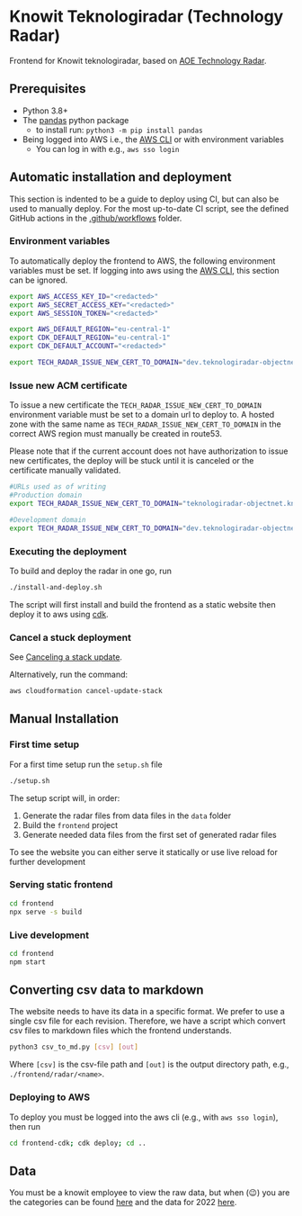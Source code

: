 # Knowit Teknologiradar (Technology Radar)

Frontend for Knowit teknologiradar, based on [AOE Technology Radar](https://github.com/AOEpeople/aoe_technology_radar).

## Prerequisites

* Python 3.8+
* The [pandas](https://pandas.pydata.org/) python package 
    * to install run: `python3 -m pip install pandas`
* Being logged into AWS i.e., the [AWS CLI](https://aws.amazon.com/cli/) or with environment variables
    * You can log in with e.g., `aws sso login`

## Automatic installation and deployment

This section is indented to be a guide to deploy using CI, but can also be used to manually deploy.
For the most up-to-date CI script, see the defined GitHub actions in the [.github/workflows](.github/workflows) folder.

### Environment variables

To automatically deploy the frontend to AWS, the following environment variables must be set.
If logging into aws using the [AWS CLI](https://aws.amazon.com/cli/), this section can be ignored.

```bash
export AWS_ACCESS_KEY_ID="<redacted>"
export AWS_SECRET_ACCESS_KEY="<redacted>"
export AWS_SESSION_TOKEN="<redacted>"

export AWS_DEFAULT_REGION="eu-central-1"
export CDK_DEFAULT_REGION="eu-central-1"
export CDK_DEFAULT_ACCOUNT="<redacted>"

export TECH_RADAR_ISSUE_NEW_CERT_TO_DOMAIN="dev.teknologiradar-objectnet.knowit.no"
```

### Issue new ACM certificate

To issue a new certificate the `TECH_RADAR_ISSUE_NEW_CERT_TO_DOMAIN` environment variable must be set to a domain url to deploy to.
A hosted zone with the same name as `TECH_RADAR_ISSUE_NEW_CERT_TO_DOMAIN` in the correct AWS region must manually be created in route53.

Please note that if the current account does not have authorization to issue new certificates, the deploy will be stuck until it is canceled or the certificate manually validated.

```bash
#URLs used as of writing
#Production domain
export TECH_RADAR_ISSUE_NEW_CERT_TO_DOMAIN="teknologiradar-objectnet.knowit.no"

#Development domain
export TECH_RADAR_ISSUE_NEW_CERT_TO_DOMAIN="dev.teknologiradar-objectnet.knowit.no"
```

### Executing the deployment

To build and deploy the radar in one go, run

```bash
./install-and-deploy.sh
```

The script will first install and build the frontend as a static website then deploy it to aws using [cdk](https://aws.amazon.com/cdk/).

### Cancel a stuck deployment

See [Canceling a stack update](https://docs.aws.amazon.com/AWSCloudFormation/latest/UserGuide/using-cfn--stack-update-cancel.html). 

Alternatively, run the command:

```bash
aws cloudformation cancel-update-stack
```

## Manual Installation

### First time setup

For a first time setup run the `setup.sh` file

```bash
./setup.sh
```

The setup script will, in order:

1. Generate the radar files from data files in the `data` folder
2. Build the `frontend` project
3. Generate needed data files from the first set of generated radar files

To see the website you can either serve it statically or use live reload for further development

### Serving static frontend

```bash
cd frontend
npx serve -s build
```

### Live development

```bash
cd frontend
npm start
```

## Converting csv data to markdown

The website needs to have its data in a specific format. We prefer to use a single csv file for each revision. Therefore, we have a script which convert csv files to markdown files which the frontend understands.

```bash
python3 csv_to_md.py [csv] [out]
```

Where `[csv]` is the csv-file path and `[out]` is the output directory path, e.g., `./frontend/radar/<name>`.

### Deploying to AWS

To deploy you must be logged into the aws cli (e.g., with `aws sso login`), then run

```bash
cd frontend-cdk; cdk deploy; cd ..
```

## Data

You must be a knowit employee to view the raw data, but when (😉) you are the categories can be found [here](https://docs.google.com/spreadsheets/d/1UmmJh3Xzj_wDKrjuN3HRArPzFoaOlyQTP_SlkCfLTfU/edit#gid=0) and the data for 2022 [here](https://docs.google.com/spreadsheets/d/1DGSFsPbbjRNZx7aKm8LuiVKB531cXOBI-hXieoIt0Ag/edit#gid=1741192413). 